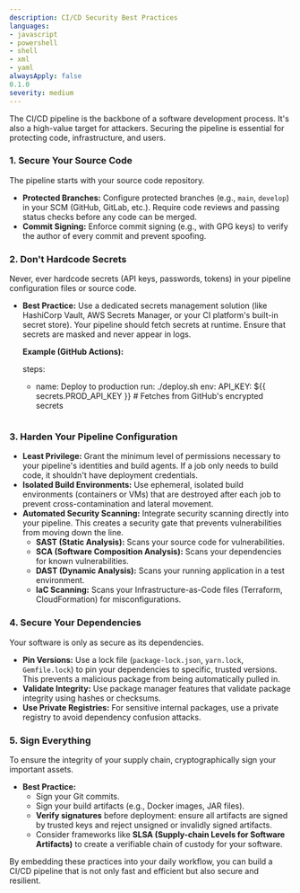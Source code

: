 ```yaml
---
description: CI/CD Security Best Practices
languages:
- javascript
- powershell
- shell
- xml
- yaml
alwaysApply: false
0.1.0
severity: medium
---
```


The CI/CD pipeline is the backbone of a software development process. It's also a high-value target for attackers. Securing the pipeline is essential for protecting code, infrastructure, and users.

### 1. Secure Your Source Code

The pipeline starts with your source code repository.

*   **Protected Branches:** Configure protected branches (e.g., `main`, `develop`) in your SCM (GitHub, GitLab, etc.). Require code reviews and passing status checks before any code can be merged.
*   **Commit Signing:** Enforce commit signing (e.g., with GPG keys) to verify the author of every commit and prevent spoofing.

### 2. Don't Hardcode Secrets

Never, ever hardcode secrets (API keys, passwords, tokens) in your pipeline configuration files or source code.

*   **Best Practice:** Use a dedicated secrets management solution (like HashiCorp Vault, AWS Secrets Manager, or your CI platform's built-in secret store). Your pipeline should fetch secrets at runtime. Ensure that secrets are masked and never appear in logs.

    **Example (GitHub Actions):**

    steps:
      - name: Deploy to production
        run: ./deploy.sh
        env:
          API_KEY: ${{ secrets.PROD_API_KEY }} # Fetches from GitHub's encrypted secrets
    ```

### 3. Harden Your Pipeline Configuration

*   **Least Privilege:** Grant the minimum level of permissions necessary to your pipeline's identities and build agents. If a job only needs to build code, it shouldn't have deployment credentials.
*   **Isolated Build Environments:** Use ephemeral, isolated build environments (containers or VMs) that are destroyed after each job to prevent cross-contamination and lateral movement.
*   **Automated Security Scanning:** Integrate security scanning directly into your pipeline. This creates a security gate that prevents vulnerabilities from moving down the line.
    *   **SAST (Static Analysis):** Scans your source code for vulnerabilities.
    *   **SCA (Software Composition Analysis):** Scans your dependencies for known vulnerabilities.
    *   **DAST (Dynamic Analysis):** Scans your running application in a test environment.
    *   **IaC Scanning:** Scans your Infrastructure-as-Code files (Terraform, CloudFormation) for misconfigurations.

### 4. Secure Your Dependencies

Your software is only as secure as its dependencies.

*   **Pin Versions:** Use a lock file (`package-lock.json`, `yarn.lock`, `Gemfile.lock`) to pin your dependencies to specific, trusted versions. This prevents a malicious package from being automatically pulled in.
*   **Validate Integrity:** Use package manager features that validate package integrity using hashes or checksums.
*   **Use Private Registries:** For sensitive internal packages, use a private registry to avoid dependency confusion attacks.

### 5. Sign Everything

To ensure the integrity of your supply chain, cryptographically sign your important assets.

*   **Best Practice:**
    *   Sign your Git commits.
    *   Sign your build artifacts (e.g., Docker images, JAR files).
    *   **Verify signatures** before deployment: ensure all artifacts are signed by trusted keys and reject unsigned or invalidly signed artifacts.
    *   Consider frameworks like **SLSA (Supply-chain Levels for Software Artifacts)** to create a verifiable chain of custody for your software.

By embedding these practices into your daily workflow, you can build a CI/CD pipeline that is not only fast and efficient but also secure and resilient.